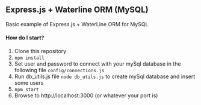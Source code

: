 ## Express.js + Waterline ORM (MySQL)

Basic example of Express.js + WaterLine ORM for MySQL

#### How do I start?

1. Clone this repository
2. `npm install`
3. Set user and password to connect with your mySql database in the following file `config/connections.js`
4. Run db_utils.js file `node db_utils.js` to create mySql database and insert some users
5. `npm start`
6. Browse to http://localhost:3000 (or whatever your port is)

